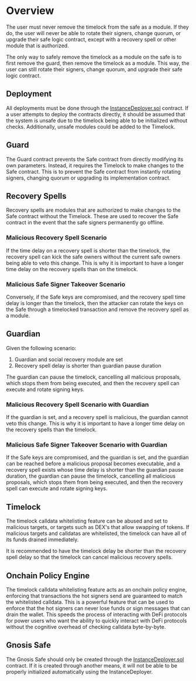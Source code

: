 # Overview

The user must never remove the timelock from the safe as a module. If they do, the user will never be able to rotate their signers, change quorum, or upgrade their safe logic contract, except with a recovery spell or other module that is authorized.

The only way to safely remove the timelock as a module on the safe is to first remove the guard, then remove the timelock as a module. This way, the user can still rotate their signers, change quorum, and upgrade their safe logic contract.

## Deployment

All deployments must be done through the [InstanceDeployer.sol](src/InstanceDeployer.sol) contract. If a user attempts to deploy the contracts directly, it should be assumed that the system is unsafe due to the timelock being able to be initialized without checks. Additionally, unsafe modules could be added to the Timelock.

## Guard

The Guard contract prevents the Safe contract from directly modifying its own parameters. Instead, it requires the Timelock to make changes to the Safe contract. This is to prevent the Safe contract from instantly rotating signers, changing quorum or upgrading its implementation contract.

## Recovery Spells

Recovery spells are modules that are authorized to make changes to the Safe contract without the Timelock. These are used to recover the Safe contract in the event that the safe signers permanently go offline.

### Malicious Recovery Spell Scenario
If the time delay on a recovery spell is shorter than the timelock, the recovery spell can kick the safe owners without the current safe owners being able to veto this change. This is why it is important to have a longer time delay on the recovery spells than on the timelock.

### Malicious Safe Signer Takeover Scenario
Conversely, if the Safe keys are compromised, and the recovery spell time delay is longer than the timelock, then the attacker can rotate the keys on the Safe through a timelocked transaction and remove the recovery spell as a module.

## Guardian

Given the following scenario:

1. Guardian and social recovery module are set
2. Recovery spell delay is shorter than guardian pause duration

The guardian can pause the timelock, cancelling all malicious proposals, which stops them from being executed, and then the recovery spell can execute and rotate signing keys.

### Malicious Recovery Spell Scenario with Guardian

If the guardian is set, and a recovery spell is malicious, the guardian cannot veto this change. This is why it is important to have a longer time delay on the recovery spells than the timelock.

### Malicious Safe Signer Takeover Scenario with Guardian

If the Safe keys are compromised, and the guardian is set, and the guardian can be reached before a malicious proposal becomes executable, and a recovery spell exists whose time delay is shorter than the guardian pause duration, the guardian can pause the timelock, cancelling all malicious proposals, which stops them from being executed, and then the recovery spell can execute and rotate signing keys.

## Timelock

The timelock calldata whitelisting feature can be abused and set to malicious targets, or targets such as DEX's that allow swapping of tokens. If malicious targets and calldatas are whitelisted, the timelock can have all of its funds drained immediately.

It is recommended to have the timelock delay be shorter than the recovery spell delay so that the timelock can cancel malicious recovery spells.

## Onchain Policy Engine

The timelock calldata whitelisting feature acts as an onchain policy engine, enforcing that transactions the hot signers send are guaranteed to match the whitelisted calldata. This is a powerful feature that can be used to enforce that the hot signers can never lose funds or sign messages that can drain the wallet. This speeds the process of interacting with DeFi protocols for power users who want the ability to quickly interact with DeFi protocols without the cognitive overhead of checking calldata byte-by-byte.

## Gnosis Safe

The Gnosis Safe should only be created through the [InstanceDeployer.sol](src/InstanceDeployer.sol) contract. If it is created through another means, it will not be able to be properly initialized automatically using the InstanceDeployer.
